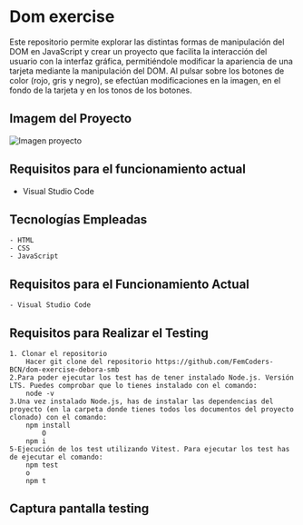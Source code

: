 # Dom exercise
Este repositorio permite explorar las distintas formas de manipulación del DOM en JavaScript y crear un proyecto que facilita la interacción del usuario con la interfaz gráfica, permitiéndole modificar la apariencia de una tarjeta mediante la manipulación del DOM. Al pulsar sobre los botones de color (rojo, gris y negro), se efectúan modificaciones en la imagen, en el fondo de la tarjeta y en los tonos de los botones.

## Imagem del Proyecto

![Imagen proyecto](https://github.com/FemCoders-BCN/dom-exercise-debora-smb/assets/149697778/059811be-8cc7-41d4-9fd6-75280be9b805)

## Requisitos para el funcionamiento actual
- Visual Studio Code

## Tecnologías Empleadas
    - HTML
    - CSS
    - JavaScript

## Requisitos para el Funcionamiento Actual
    - Visual Studio Code

## Requisitos para Realizar el Testing
    1. Clonar el repositorio
        Hacer git clone del repositorio https://github.com/FemCoders-BCN/dom-exercise-debora-smb
    2.Para poder ejecutar los test has de tener instalado Node.js. Versión LTS. Puedes comprobar que lo tienes instalado con el comando:
        node -v
    3.Una vez instalado Node.js, has de instalar las dependencias del proyecto (en la carpeta donde tienes todos los documentos del proyecto clonado) con el comando:
        npm install
            O
        npm i
    5-Ejecución de los test utilizando Vitest. Para ejecutar los test has de ejecutar el comando:
        npm test
        o
        npm t

## Captura pantalla testing
<!-- inserir imagen test -->
